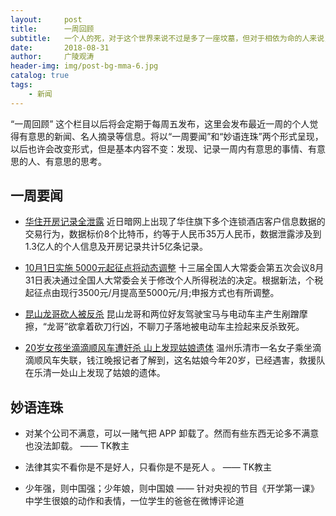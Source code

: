 ```yaml
---
layout:     post
title:      一周回顾
subtitle:   一个人的死，对于这个世界来说不过是多了一座坟墓，但对于相依为命的人来说，却是整个世界都被坟墓掩埋。
date:       2018-08-31
author:     广陵观涛
header-img: img/post-bg-mma-6.jpg
catalog: true
tags:
    - 新闻
---
```



“一周回顾” 这个栏目以后将会定期于每周五发布，这里会发布最近一周的个人觉得有意思的新闻、名人摘录等信息。将以“一周要闻”和“妙语连珠”两个形式呈现，以后也许会改变形式，但是基本内容不变：发现、记录一周内有意思的事情、有意思的人、有意思的思考。


## 一周要闻

- [华住开房记录全泄露](https://tech.sina.com.cn/i/2018-08-29/doc-ihikcahe9827264.shtml) 近日暗网上出现了华住旗下多个连锁酒店客户信息数据的交易行为，数据标价8个比特币，约等于人民币35万人民币，数据泄露涉及到1.3亿人的个人信息及开房记录共计5亿条记录。

- [10月1日实施 5000元起征点将动态调整](https://finance.qq.com/a/20180831/068557.htm) 十三届全国人大常委会第五次会议8月31日表决通过全国人大常委会关于修改个人所得税法的决定。根据新法，个税起征点由现行3500元/月提高至5000元/月;申报方式也有所调整。

- [昆山龙哥砍人被反杀](http://news.163.com/18/0831/12/DQHOTJB80001875P.html) 昆山龙哥和两位好友驾驶宝马与电动车主产生剐蹭摩擦，“龙哥”欲拿着砍刀行凶，不聊刀子落地被电动车主捡起来反杀致死。

- [20岁女孩坐滴滴顺风车遭奸杀 山上发现姑娘遗体](https://news.sina.cn/sh/2018-08-25/detail-ihicsiaw9298098.d.html?cid=56264&pos=11&vt=4) 温州乐清市一名女子乘坐滴滴顺风车失联，钱江晚报记者了解到，这名姑娘今年20岁，已经遇害，救援队在乐清一处山上发现了姑娘的遗体。



## 妙语连珠

- 对某个公司不满意，可以一赌气把 APP 卸载了。然而有些东西无论多不满意也没法卸载。   —— TK教主

- 法律其实不看你是不是好人，只看你是不是死人 ​​。 —— TK教主

- 少年强，则中国强；少年娘，则中国娘  —— 针对央视的节目《开学第一课》中学生很娘的动作和表情，一位学生的爸爸在微博评论道

